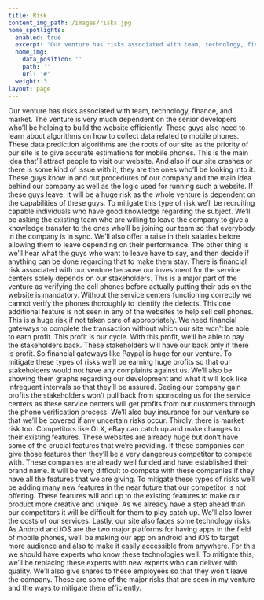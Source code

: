 ```yaml
---
title: Risk
content_img_path: /images/risks.jpg
home_spotlights:
  enabled: true
  excerpt: "Our venture has risks associated with team, technology, finance, and market. The venture is very\r much dependent on the senior developers who’ll be helping to build the website efficiently."
  home_img:
    data_position: ''
    path: ''
    url: '#'
  weight: 3
layout: page
---
```

Our venture has risks associated with team, technology, finance, and market. The venture is very much dependent on the senior developers who’ll be helping to build the website efficiently. These guys also need to learn about algorithms on how to collect data related to mobile phones. These data prediction algorithms are the roots of our site as the priority of our site is to give accurate estimations for mobile phones. This is the main idea that’ll attract people to visit our website. And also if our site crashes or there is some kind of issue with it, they are the ones who’ll be looking into it. These guys know in and out procedures of our company and the main idea behind our company as well as the logic used for running such a website. If these guys leave, it will be a huge risk as the whole venture is dependent on the capabilities of these guys. To mitigate this type of risk we’ll be recruiting capable individuals who have good knowledge regarding the subject. We’ll be asking the existing team who are willing to leave the company to give a knowledge transfer to the ones who’ll be joining our team so that everybody in the company is in sync. We’ll also offer a raise in their salaries before allowing them to leave depending on their performance. The other thing is we’ll hear what the guys who want to leave have to say, and then decide if anything can be done regarding that to make them stay. There is financial risk associated with our venture because our investment for the service centers solely depends on our stakeholders. This is a major part of the venture as verifying the cell phones before actually putting their ads on the website is mandatory. Without the service centers functioning correctly we cannot verify the phones thoroughly to identify the defects. This one additional feature is not seen in any of the websites to help sell cell phones. This is a huge risk if not taken care of appropriately. We need financial gateways to complete the transaction without which our site won't be able to earn profit. This profit is our cycle. With this profit, we’ll be able to pay the stakeholders back. These stakeholders will have our back only if there is profit. So financial gateways like Paypal is huge for our venture. To mitigate these types of risks we’ll be earning huge profits so that our stakeholders would not have any complaints against us. We’ll also be showing them graphs regarding our development and what it will look like infrequent intervals so that they’ll be assured. Seeing our company gain profits the stakeholders won't pull back from sponsoring us for the service centers as these service centers will get profits from our customers through the phone verification process. We’ll also buy insurance for our venture so that we’ll be covered if any uncertain risks occur. Thirdly, there is market risk too. Competitors like OLX, eBay can catch up and make changes to their existing features. These websites are already huge but don’t have some of the crucial features that we’re providing. If these companies can give those features then they’ll be a very dangerous competitor to compete with. These companies are already well funded and have established their brand name. It will be very difficult to compete with these companies if they have all the features that we are giving. To mitigate these types of risks we’ll be adding many new features in the near future that our competitor is not offering. These features will add up to the existing features to make our product more creative and unique. As we already have a step ahead than our competitors it will be difficult for them to play catch up. We’ll also lower the costs of our services. Lastly, our site also faces some technology risks. As Android and iOS are the two major platforms for having apps in the field of mobile phones, we’ll be making our app on android and iOS to target more audience and also to make it easily accessible from anywhere. For this we should have experts who know these technologies well. To mitigate this, we’ll be replacing these experts with new experts who can deliver with quality. We’ll also give shares to these employees so that they won't leave the company. These are some of the major risks that are seen in my venture and the ways to mitigate them efficiently.
